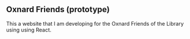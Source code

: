 ## Oxnard Friends (prototype)

This a website that I am developing for the Oxnard Friends of the Library using using React.
